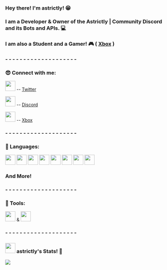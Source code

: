 ### Hey there! I'm astrictly! 😁

### I am a Developer & Owner of the Astrictly | Community Discord and its Bots and APIs. 💻
### I am also a Student and a Gamer! 🎮 ( [Xbox] ) 

### - - - - - - - - - - - - - - - - - - - - 
### 😎 Connect with me: 

<img height="32" width="32" src="https://cdn.jsdelivr.net/npm/simple-icons@v3/icons/twitter.svg" /> --  [Twitter]

<img height="32" width="32" src="https://cdn.jsdelivr.net/npm/simple-icons@v3/icons/discord.svg" /> -- [Discord]

<img height="32" width="32" src="https://cdn.jsdelivr.net/npm/simple-icons@v3/icons/xbox.svg" />  -- [Xbox]

### - - - - - - - - - - - - - - - - - - - -
### 📜 Languages: 
<img height="32" width="32" src="https://cdn.jsdelivr.net/npm/simple-icons@v3/icons/java.svg" /> <img height="32" width="32" src="https://cdn.jsdelivr.net/npm/simple-icons@v3/icons/javascript.svg" /> <img height="32" width="32" src="https://cdn.jsdelivr.net/npm/simple-icons@v3/icons/cplusplus.svg" /> <img height="32" width="32" src="https://cdn.jsdelivr.net/npm/simple-icons@v3/icons/php.svg" /> <img height="32" width="32" src="https://cdn.jsdelivr.net/npm/simple-icons@v3/icons/node-dot-js.svg" /> <img height="32" width="32" src="https://cdn.jsdelivr.net/npm/simple-icons@v3/icons/html5.svg" /> <img height="32" width="32" src="https://cdn.jsdelivr.net/npm/simple-icons@v3/icons/c.svg" /> <img height="32" width="32" src="https://cdn.jsdelivr.net/npm/simple-icons@v3/icons/python.svg&color=true" /> 
### And More! 
### - - - - - - - - - - - - - - - - - - - -
### 🔨 Tools:
<img height="32" width="32" src="https://cdn.jsdelivr.net/npm/simple-icons@v3/icons/visualstudio.svg" />  &  <img height="32" width="32" src="https://cdn.jsdelivr.net/npm/simple-icons@v3/icons/visualstudiocode.svg" />
### - - - - - - - - - - - - - - - - - - - -
### <img height="32" width="32" src="https://cdn.discordapp.com/avatars/738935849529507861/aabf9da0d01a9c2be73fa705d182e25b.png" /> astrictly's Stats! 🎉
<img align="left" src="https://github-readme-stats-nudn32qo8.vercel.app/api?username=astrictly&theme=dark&show_icons=true&hide_border=true" />
 
<br />
<br />

[Twitter]: https://twitter.com/notastrictly
[Discord]: https://discord.com/users/738935849529507861
[Xbox]: https://account.xbox.com/en-ca/Profile?xr=mebarnav&rtc=1
